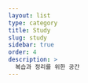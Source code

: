 ```yaml
---
layout: list
type: category
title: Study
slug: study
sidebar: true
order: 4
description: >
  복습과 정리를 위한 공간
---
```

